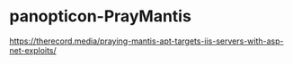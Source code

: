 # panopticon-PrayMantis

https://therecord.media/praying-mantis-apt-targets-iis-servers-with-asp-net-exploits/
